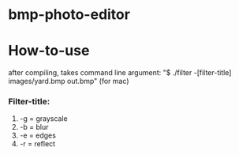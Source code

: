 # bmp-photo-editor

# How-to-use
after compiling, takes command line argument:
"$ ./filter -[filter-title] images/yard.bmp out.bmp" (for mac)

### Filter-title:
1. -g = grayscale
2. -b = blur
3. -e = edges
4. -r = reflect
